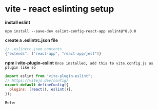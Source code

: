 # vite - react eslinting setup

**install eslint**

```
npm install --save-dev eslint-config-react-app eslint@^8.0.0
```

**create a .eslintrc.json file**

```jsx
// .eslintrc.json contents
{"extends": ["react-app", "react-app/jest"]}
```

**npm i vite-plugin-eslint**
`Once installed, add this to vite.config.js as plugin like so`

```jsx
import eslint from "vite-plugin-eslint";
// https://vitejs.dev/config/
export default defineConfig({
  plugins: [react(), eslint()],
});
```

`Refer`

<!-- //stackoverflow.com/questions/69842785/how-can-i-intregate-eslint-in-a-vitereact-project -->
<!-- https://www.npmjs.com/package/eslint-config-react-app -->
<!-- https://www.npmjs.com/package/vite-plugin-eslint -->
